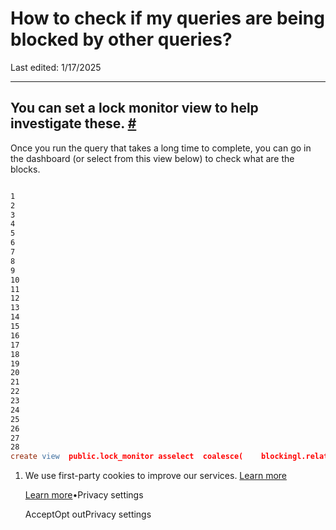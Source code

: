 # How to check if my queries are being blocked by other queries?

Last edited: 1/17/2025

* * *

## You can set a lock monitor view to help investigate these. [\#](https://supabase.com/docs/guides/troubleshooting/how-to-check-if-my-queries-are-being-blocked-by-other-queries-NSKtR1\#you-can-set-a-lock-monitor-view-to-help-investigate-these)

Once you run the query that takes a long time to complete, you can go in the dashboard (or select from this view below) to check what are the blocks.

```flex

1
2
3
4
5
6
7
8
9
10
11
12
13
14
15
16
17
18
19
20
21
22
23
24
25
26
27
28
create view  public.lock_monitor asselect  coalesce(    blockingl.relation::regclass::text,    blockingl.locktype  ) as locked_item,  now() - blockeda.query_start as waiting_duration,  blockeda.pid as blocked_pid,  blockeda.query as blocked_query,  blockedl.mode as blocked_mode,  blockinga.pid as blocking_pid,  blockinga.query as blocking_query,  blockingl.mode as blocking_modefrom  pg_locks blockedl  join pg_stat_activity blockeda on blockedl.pid = blockeda.pid  join pg_locks blockingl on (    blockingl.transactionid = blockedl.transactionid    or blockingl.relation = blockedl.relation    and blockingl.locktype = blockedl.locktype  )  and blockedl.pid <> blockingl.pid  join pg_stat_activity blockinga on blockingl.pid = blockinga.pid  and blockinga.datid = blockeda.datidwhere  not blockedl.granted  and blockinga.datname = current_database();
```

1. We use first-party cookies to improve our services. [Learn more](https://supabase.com/privacy#8-cookies-and-similar-technologies-used-on-our-european-services)



   [Learn more](https://supabase.com/privacy#8-cookies-and-similar-technologies-used-on-our-european-services)•Privacy settings





   AcceptOpt outPrivacy settings